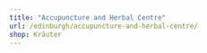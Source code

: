 ```yaml
---
title: "Accupuncture and Herbal Centre"
url: /edinburgh/accupuncture-and-herbal-centre/
shop: Kräuter
---
```


